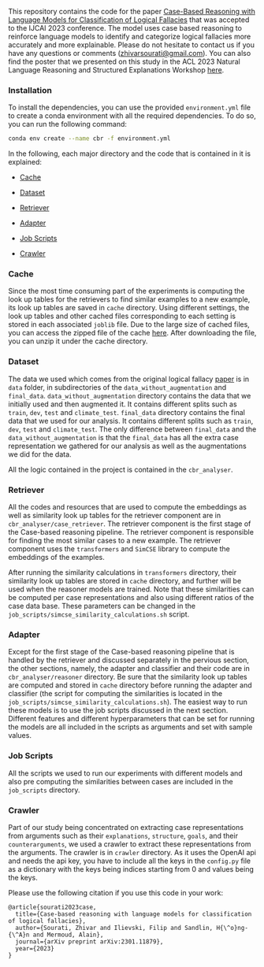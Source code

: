This repository contains the code for the paper [Case-Based Reasoning with Language Models for Classification of Logical Fallacies](https://arxiv.org/abs/2301.11879) that was accepted to the IJCAI 2023 conference. The model uses case based reasoning to reinforce language models to identify and categorize logical fallacies more accurately and more explainable. Please do not hesitate to contact us if you have any questions or comments (zhivarsourati@gmail.com). You can also find the poster that we presented on this study in the ACL 2023 Natural Language Reasoning and Structured Explanations Workshop [here](https://github.com/zhpinkman/CBR/blob/master/ACL%20NLRSE%20Poster%20Presentation.pdf).

### Installation

To install the dependencies, you can use the provided `environment.yml` file to create a conda environment with all the required dependencies. To do so, you can run the following command:

```bash
conda env create --name cbr -f environment.yml
```



In the following, each major directory and the code that is contained in it is explained: 

* [Cache](#cache)

* [Dataset](#dataset)

* [Retriever](#retriever)

* [Adapter](#adapter)

* [Job Scripts](#job-scripts)

* [Crawler](#crawler)


### Cache
Since the most time consuming part of the experiments is computing the look up tables for the retrievers to find similar examples to a new example, its look up tables are saved in `cache` directory. Using different settings, the look up tables and other cached files corresponding to each setting is stored in each associated `joblib` file. Due to the large size of cached files, you can access the zipped file of the cache [here](https://drive.google.com/file/d/1HzYrd86thVz-Ih3TjrcmINDrhpCefGXt/view?usp=share_link). After downloading the file, you can unzip it under the cache directory.


### Dataset

The data we used which comes from the original logical fallacy [paper](https://arxiv.org/abs/2202.13758) is in `data` folder, in subdirectories of the `data_without_augmentation` and `final_data`. `data_without_augmentation` directory contains the data that we initially used and then augmented it. It contains different splits such as `train`, `dev`, `test` and `climate_test`. `final_data` directory contains the final data that we used for our analysis. It contains different splits such as `train`, `dev`, `test` and `climate_test`. The only difference between `final_data` and the `data_without_augmentation` is that the `final_data` has all the extra case representation we gathered for our analysis as well as the augmentations we did for the data.


All the logic contained in the project is contained in the `cbr_analyser`. 

### Retriever

All the codes and resources that are used to compute the embeddings as well as similarity look up tables for the retriever component are in `cbr_analyser/case_retriever`. The retriever component is the first stage of the Case-based reasoning pipeline. The retriever component is responsible for finding the most similar cases to a new example. The retriever component uses the `transformers` and `SimCSE` library to compute the embeddings of the examples.

After running the similarity calculations in `transformers` directory, their similarity look up tables are stored in `cache` directory, and further will be used when the reasoner models are trained. Note that these similarities can be computed per case representations and also using different ratios of the case data base. These parameters can be changed in the `job_scripts/simcse_similarity_calculations.sh` script.


### Adapter

Except for the first stage of the Case-based reasoning pipeline that is handled by the retriever and discussed separately in the pervious section, the other sections, namely, the adapter and classifier and their code are in `cbr_analyser/reasoner` directory. Be sure that the similarity look up tables are computed and stored in `cache` directory before running the adapter and classifier (the script for computing the similarities is located in the `job_scripts/simcse_similarity_calculations.sh`). The easiest way to run these models is to use the job scripts discussed in the next section. Different features and different hyperparameters that can be set for running the models are all included in the scripts as arguments and set with sample values.

### Job Scripts

All the scripts we used to run our experiments with different models and also pre computing the similarities between cases are included in the `job_scripts` directory. 


### Crawler

Part of our study being concentrated on extracting case representations from arguments such as their `explanations`, `structure`, `goals`, and their `counterarguments`, we used a crawler to extract these representations from the arguments. The crawler is in `crawler` directory. As it uses the OpenAI api and needs the api key, you have to include all the keys in the `config.py` file as a dictionary with the keys being indices starting from 0 and values being the keys.


Please use the following citation if you use this code in your work:

```
@article{sourati2023case,
  title={Case-based reasoning with language models for classification of logical fallacies},
  author={Sourati, Zhivar and Ilievski, Filip and Sandlin, H{\^o}ng-{\^A}n and Mermoud, Alain},
  journal={arXiv preprint arXiv:2301.11879},
  year={2023}
}
```
